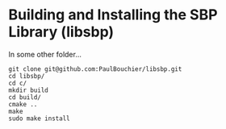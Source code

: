# Building and Installing the SBP Library (libsbp)

In some other folder...
```
git clone git@github.com:PaulBouchier/libsbp.git
cd libsbp/
cd c/
mkdir build
cd build/
cmake ..
make
sudo make install
```
